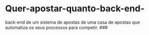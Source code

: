 # Quer-apostar-quanto-back-end-
back-end de um sistema de apostas de uma casa de apostas que automatiza os seus processos para competir.  ###

